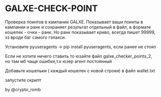 # GALXE-CHECK-POINT
Проверка поинтов в кампании GALXE.
Показывает ваши поинты в кампании и ранк и сохраняет результат отдельный в файл, в формате кошелек - очки - ранк. Но ранк показывает криво, всегда пишет 99999, хз вроде баг самого гэлакси.

Установите pyuseragents -> pip install pyuseragents, если ранее не стоял 


Если не хотите ничего ставить то юзайте файл galxe_checker_points_2, но там мб чаще ошибки,т.к юзер агент постоянный

Добавьте кошельки ( каждый кошелек с новой строки) в файл wallet.txt 

запустите скрипт

by @crypto_romb
